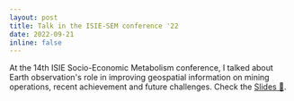 ```yaml
---
layout: post
title: Talk in the ISIE-SEM conference '22
date: 2022-09-21
inline: false
---
```


At the 14th ISIE Socio-Economic Metabolism conference, I talked about Earth observation's role in improving geospatial information on mining operations, recent achievement and future challenges. Check the <a href="/assets/talks/2022-09-21-isie-sem-victor-maus.pdf" target="_blank">Slides 📎</a>.

